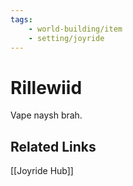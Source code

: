 ```yaml
---
tags:
    - world-building/item
    - setting/joyride
---
```

<!-- Change `story_element_tag` and `setting_slug` above!!-->

# Rillewiid

Vape naysh brah.


## Related Links

<!-- Link to other pages, or the Hub page for this setting -->
[[Joyride Hub]]